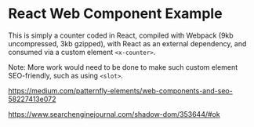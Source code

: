 # React Web Component Example

This is simply a counter coded in React, compiled with Webpack (9kb uncompressed, 3kb gzipped), with React as an external dependency, and consumed via a custom element `<x-counter>`.

Note: More work would need to be done to make such custom element SEO-friendly, such as using `<slot>`.

https://medium.com/patternfly-elements/web-components-and-seo-58227413e072

https://www.searchenginejournal.com/shadow-dom/353644/#ok
